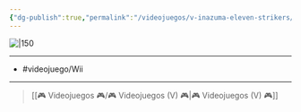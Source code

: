 ```yaml
---
{"dg-publish":true,"permalink":"/videojuegos/v-inazuma-eleven-strikers/"}
---
```



![|150](https://images.igdb.com/igdb/image/upload/t_cover_big/co2qek.jpg)

---

- #videojuego/Wii

---

> [[🎮 Videojuegos 🎮/🎮 Videojuegos (V) 🎮\|🎮 Videojuegos (V) 🎮]]
